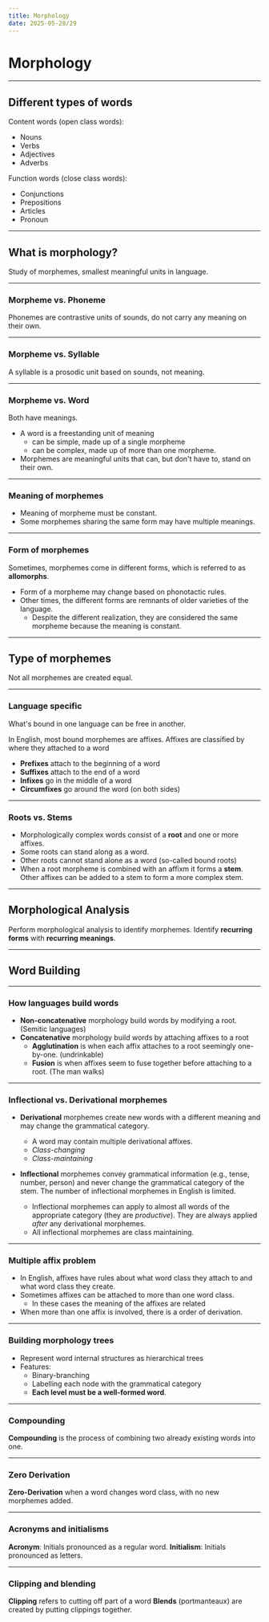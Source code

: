 ```yaml
---
title: Morphology
date: 2025-05-28/29
---
```


# Morphology

---

## Different types of words
Content words (open class words):
- Nouns
- Verbs
- Adjectives
- Adverbs

Function words (close class words):
- Conjunctions
- Prepositions
- Articles
- Pronoun

---

## What is morphology?
Study of morphemes, smallest meaningful units in language.

---

### Morpheme vs. Phoneme
Phonemes are contrastive units of sounds, do not carry any meaning on their own.

---

### Morpheme vs. Syllable
A syllable is a prosodic unit based on sounds, not meaning.

---

### Morpheme vs. Word
Both have meanings.
- A word is a freestanding unit of meaning
  - can be simple, made up of a single morpheme
  - can be complex, made up of more than one morpheme.
- Morphemes are meaningful units that can, but don't have to, stand on their own.

---

### Meaning of morphemes
- Meaning of morpheme must be constant.
- Some morphemes sharing the same form may have multiple meanings.

---

### Form of morphemes
Sometimes, morphemes come in different forms, which is referred to as **allomorphs**.
- Form of a morpheme may change based on phonotactic rules.
- Other times, the different forms are remnants of older varieties of the language.
  - Despite the different realization, they are considered the same morpheme because the meaning is constant.

---

## Type of morphemes
Not all morphemes are created equal.

---

### Language specific
What's bound in one language can be free in another.

In English, most bound morphemes are affixes. Affixes are classified by where they attached to a word
- **Prefixes** attach to the beginning of a word
- **Suffixes** attach to the end of a word
- **Infixes** go in the middle of a word
- **Circumfixes** go around the word (on both sides)

---

### Roots vs. Stems
- Morphologically complex words consist of a **root** and one or more affixes.
- Some roots can stand along as a word.
- Other roots cannot stand alone as a word (so-called bound roots)
- When a root morpheme is combined with an affixm it forms a **stem**. Other affixes can be added to a stem to form a more complex stem.

---

## Morphological Analysis
Perform morphological analysis to identify morphemes.
Identify **recurring forms** with **recurring meanings**.

---

## Word Building

---

### How languages build words
- **Non-concatenative** morphology build words by modifying a root. (Semitic languages)
- **Concatenative** morphology build words by attaching affixes to a root
  - **Agglutination** is when each affix attaches to a root seemingly one-by-one. (undrinkable)
  - **Fusion** is when affixes seem to fuse together before attaching to a root. (The man walks)

---

### Inflectional vs. Derivational morphemes
- **Derivational** morphemes create new words with a different meaning and may change the grammatical category.
  - A word may contain multiple derivational affixes.
  - *Class-changing*
  - *Class-maintaining*

- **Inflectional** morphemes convey grammatical information (e.g., tense, number, person) and never change the grammatical category of the stem. The number of inflectional morphemes in English is limited.
  - Inflectional morphemes can apply to almost all words of the appropriate category (they are *productive*). They are always applied *after* any derivational morphemes.
  - All inflectional morphemes are class maintaining.

---

### Multiple affix problem
- In English, affixes have rules about what word class they attach to and what word class they create.
- Sometimes affixes can be attached to more than one word class.
  - In these cases the meaning of the affixes are related
- When more than one affix is involved, there is a order of derivation.

---

### Building morphology trees
- Represent word internal structures as hierarchical trees
- Features:    
  - Binary-branching
  - Labelling each node with the grammatical category
  - **Each level must be a well-formed word**.

---

### Compounding
**Compounding** is the process of combining two already existing words into one.

---

### Zero Derivation
**Zero-Derivation** when a word changes word class, with no new morphemes added.

---

### Acronyms and initialisms
**Acronym**: Initials pronounced as a regular word.
**Initialism**: Initials pronounced as letters.

---

### Clipping and blending
**Clipping** refers to cutting off part of a word
**Blends** (portmanteaux) are created by putting clippings together.
